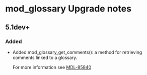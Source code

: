 # mod_glossary Upgrade notes

## 5.1dev+

### Added

- Added mod_glossary_get_comments(): a method for retrieving comments linked to a glossary.

  For more information see [MDL-85840](https://tracker.moodle.org/browse/MDL-85840)
